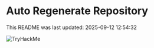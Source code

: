 # Auto Regenerate Repository

This README was last updated: 2025-09-12 12:54:32

 ![TryHackMe](https://tryhackme.com/badge/533634)